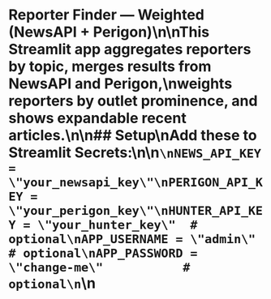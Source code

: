 # Reporter Finder — Weighted (NewsAPI + Perigon)\n\nThis Streamlit app aggregates reporters by topic, merges results from NewsAPI and Perigon,\nweights reporters by outlet prominence, and shows expandable recent articles.\n\n## Setup\nAdd these to Streamlit Secrets:\n\n```\nNEWS_API_KEY = \"your_newsapi_key\"\nPERIGON_API_KEY = \"your_perigon_key\"\nHUNTER_API_KEY = \"your_hunter_key\"  # optional\nAPP_USERNAME = \"admin\"               # optional\nAPP_PASSWORD = \"change-me\"           # optional\n```\n